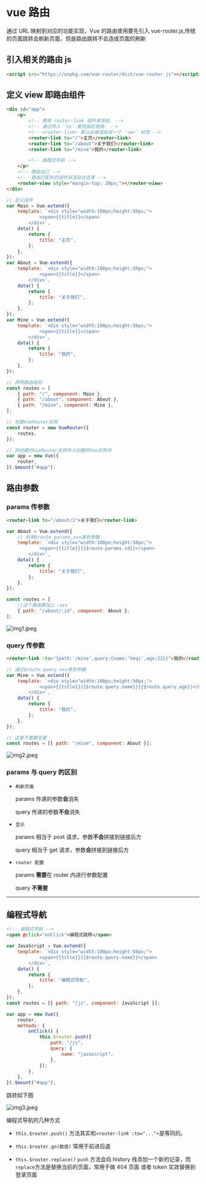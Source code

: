 # vue 路由

通过 URL 映射到对应的功能实现，Vue 的路由使用要先引入 vue-router.js,传统的页面跳转会刷新页面，但是路由跳转不会造成页面的刷新

## 引入相关的路由 js

```html
<script src="https://unpkg.com/vue-router/dist/vue-router.js"></script>
```

## 定义 view 即路由组件

```html
<div id="app">
    <p>
        <!-- 使用 router-link 组件来导航. -->
        <!-- 通过传入 `to` 属性指定链接. -->
        <!-- <router-link> 默认会被渲染成一个 `<a>` 标签 -->
        <router-link to="/">主页</router-link>
        <router-link to="/about">关于我们</router-link>
        <router-link to="/mine">我的</router-link>

        <!-- 编程式导航 -->
    </p>
    <!-- 路由出口 -->
    <!-- 路由匹配到的组件将渲染在这里 -->
    <router-view style="margin-top: 20px;"></router-view>
</div>
```

```js
// 定义组件
var Main = Vue.extend({
    template: `<div style="width:100px;height:50px;">
            <span>{{title}}</span>
        </div>`,
    data() {
        return {
            title: "主页",
        };
    },
});
var About = Vue.extend({
    template: `<div style="width:100px;height:50px;">
            <span>{{title}}</span>
        </div>`,
    data() {
        return {
            title: "关于我们",
        };
    },
});
var Mine = Vue.extend({
    template: `<div style="width:100px;height:50px;">
            <span>{{title}}</span>
        </div>`,
    data() {
        return {
            title: "我的",
        };
    },
});

// 声明路由规则
const routes = [
    { path: "/", component: Main },
    { path: "/about", component: About },
    { path: "/mine", component: Mine },
];

// 创建VueRouter实例
const router = new VueRouter({
    routes,
});

// 将创建的VueRouter实例传入创建的Vue实例中
var app = new Vue({
    router,
}).$mount("#app");
```

## 路由参数

### params 传参数

```html
<router-link to="/about/1">关于我们</router-link>
```

```js
var About = Vue.extend({
    // 利用$route.params.xxx拿到参数
    template: `<div style="width:100px;height:50px;">
            <span>{{title}}{{$route.params.id}}</span>
        </div>`,
    data() {
        return {
            title: "关于我们",
        };
    },
});

const routes = [
    //这个路由要加上：xxx
    { path: "/about/:id", component: About },
];
```

![img1.jpeg](https://i.loli.net/2020/08/18/fhxX7EoWtBMAs5N.jpg)

### query 传参数

```html
<router-link :to="{path:'/mine',query:{name:'heqi',age:22}}">我的</router-link>
```

```js
// 通过$route.query.xxx拿到参数
var Mine = Vue.extend({
    template: `<div style="width:100px;height:50px;">
            <span>{{title}}{{$route.query.name}}{{$route.query.age}}</span>
        </div>`,
    data() {
        return {
            title: "我的",
        };
    },
});

// 这里不需要变更
const routes = [{ path: "/mine", component: About }];
```

![img2.jpeg](https://i.loli.net/2020/08/18/ykIBbGw6WsNHLed.jpg)

### params 与 query 的区别

-   `刷新页面`

    params 传递的参数**会**消失

    query 传递的参数**不会**消失

-   `显示`

    params 相当于 post 请求，参数**不会**拼接到链接后方

    query 相当于 get 请求，参数**会**拼接到链接后方

-   `router 配置`

    params **需要**在 router 内进行参数配置

    query **不需要**

---

## 编程式导航

```html
<!-- 编程式导航 -->
<span @click="onClick">编程式跳转</span>
```

```js
var JavaScript = Vue.extend({
    template: `<div style="width:100px;height:50px;">
            <span>{{title}}{{$route.query.name}}</span>
        </div>`,
    data() {
        return {
            title: "编程式导航",
        };
    },
});
const routes = [{ path: "/js", component: JavaScript }];

var app = new Vue({
    router,
    methods: {
        onClick() {
            this.$router.push({
                path: "/js",
                query: {
                    name: "javascript",
                },
            });
        },
    },
}).$mount("#app");
```

跳转如下图

![img3.jpeg](https://i.loli.net/2020/08/18/hqI2zNrjSD6HCde.jpg)

编程式导航的几种方式

-   `this.$router.push()` 方法其实和`<router-link :to="...">`是等同的。

-   `this.$router.go(数值)` 常用于前进后退

-   `this.$router.replace()` `push` 方法会向 history 栈添加一个新的记录，而 `replace`方法是替换当前的页面，常用于做 404 页面 或者 token 实效替换到登录页面
